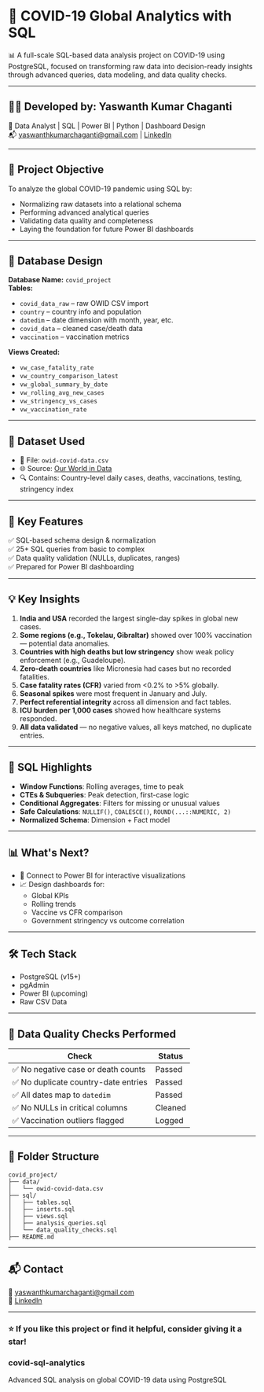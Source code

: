 # 🦠 COVID-19 Global Analytics with SQL

📊 A full-scale SQL-based data analysis project on COVID-19 using PostgreSQL, focused on transforming raw data into decision-ready insights through advanced queries, data modeling, and data quality checks.

---

## 👨‍💻 Developed by: **Yaswanth Kumar Chaganti**

🎯 Data Analyst | SQL | Power BI | Python | Dashboard Design  
📬 yaswanthkumarchaganti@gmail.com | [LinkedIn](https://www.linkedin.com/in/yaswanth-kumar-chaganti)

---

## 🧠 Project Objective

To analyze the global COVID-19 pandemic using SQL by:
- Normalizing raw datasets into a relational schema
- Performing advanced analytical queries
- Validating data quality and completeness
- Laying the foundation for future Power BI dashboards

---

## 📁 Database Design

**Database Name:** `covid_project`  
**Tables:**
- `covid_data_raw` – raw OWID CSV import
- `country` – country info and population
- `datedim` – date dimension with month, year, etc.
- `covid_data` – cleaned case/death data
- `vaccination` – vaccination metrics

**Views Created:**
- `vw_case_fatality_rate`
- `vw_country_comparison_latest`
- `vw_global_summary_by_date`
- `vw_rolling_avg_new_cases`
- `vw_stringency_vs_cases`
- `vw_vaccination_rate`

---

## 🧾 Dataset Used

- 📄 File: `owid-covid-data.csv`
- 🌐 Source: [Our World in Data](https://ourworldindata.org/covid-data)
- 🔍 Contains: Country-level daily cases, deaths, vaccinations, testing, stringency index

---

## 🧩 Key Features

✅ SQL-based schema design & normalization  
✅ 25+ SQL queries from basic to complex  
✅ Data quality validation (NULLs, duplicates, ranges)  
✅ Prepared for Power BI dashboarding  

---

## 💡 Key Insights

1. **India and USA** recorded the largest single-day spikes in global new cases.
2. **Some regions (e.g., Tokelau, Gibraltar)** showed over 100% vaccination — potential data anomalies.
3. **Countries with high deaths but low stringency** show weak policy enforcement (e.g., Guadeloupe).
4. **Zero-death countries** like Micronesia had cases but no recorded fatalities.
5. **Case fatality rates (CFR)** varied from <0.2% to >5% globally.
6. **Seasonal spikes** were most frequent in January and July.
7. **Perfect referential integrity** across all dimension and fact tables.
8. **ICU burden per 1,000 cases** showed how healthcare systems responded.
9. **All data validated** — no negative values, all keys matched, no duplicate entries.

---

## 🔎 SQL Highlights

- **Window Functions**: Rolling averages, time to peak
- **CTEs & Subqueries**: Peak detection, first-case logic
- **Conditional Aggregates**: Filters for missing or unusual values
- **Safe Calculations**: `NULLIF()`, `COALESCE()`, `ROUND(...::NUMERIC, 2)`
- **Normalized Schema**: Dimension + Fact model

---

## 📊 What's Next?

- 🔄 Connect to Power BI for interactive visualizations
- 📈 Design dashboards for:
  - Global KPIs
  - Rolling trends
  - Vaccine vs CFR comparison
  - Government stringency vs outcome correlation

---

## 🛠 Tech Stack

- PostgreSQL (v15+)
- pgAdmin
- Power BI (upcoming)
- Raw CSV Data

---

## 🧪 Data Quality Checks Performed

| Check | Status |
|-------|--------|
| ✅ No negative case or death counts | Passed |
| ✅ No duplicate country-date entries | Passed |
| ✅ All dates map to `datedim` | Passed |
| ✅ No NULLs in critical columns | Cleaned |
| ✅ Vaccination outliers flagged | Logged |

---

## 📂 Folder Structure

```
covid_project/
├── data/
│   └── owid-covid-data.csv
├── sql/
│   ├── tables.sql
│   ├── inserts.sql
│   ├── views.sql
│   ├── analysis_queries.sql
│   └── data_quality_checks.sql
├── README.md
```

---

## 📬 Contact

📧 yaswanthkumarchaganti@gmail.com  
🔗 [LinkedIn](https://www.linkedin.com/in/yaswanth-kumar-chaganti)

---

### ⭐ If you like this project or find it helpful, consider giving it a star!
### covid-sql-analytics
Advanced SQL analysis on global COVID-19 data using PostgreSQL


